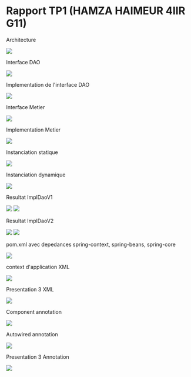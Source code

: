 <h1>Rapport TP1 (HAMZA HAIMEUR 4IIR G11)</h1>

<p>Architecture</p>
<img src="images/arch.png">

<p>Interface DAO</p>
<img src = "images/InterfaceDAO.png">

<p>Implementation de l'interface DAO</p>
<img src = "images/ImplDAO.png">

<p>Interface Metier</p>
<img src="images/InterfaceMetier.png">

<p>Implementation Metier</p>
<img src="images/ImplMetier.png">

<p>Instanciation statique</p>
<img src="images/InstanciationStatique.png">

<p>Instanciation dynamique</p>
<img src="images/InstanciationDynamique.png">

<p>Resultat ImplDaoV1</p>
<img src="images/ConfigV1.png">
<img src="images/ImplDaoV1BD.png">

<p>Resultat ImplDaoV2</p>
<img src="images/ConfigV2.png">
<img src="images/ImplDaoV2WS.png">

<p>pom.xml avec depedances spring-context, spring-beans, spring-core</p>
<img src="images/pomxml.png">

<p>context d'application XML </p>
<img src="images/appContext.png">

<p>Presentation 3 XML </p>
<img src="images/Presentation3XML.png">

<p>Component annotation</p>
<img src="images/Component.png">

<p>Autowired annotation</p>
<img src="images/Autowired.png">

<p>Presentation 3 Annotation </p>
<img src="images/Annotation.png">












